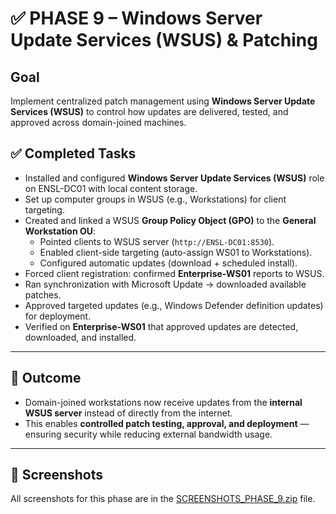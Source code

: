 # ✅ PHASE 9 – Windows Server Update Services (WSUS) & Patching  

## Goal  
Implement centralized patch management using **Windows Server Update Services (WSUS)** to control how updates are delivered, tested, and approved across domain-joined machines.  

## ✅ Completed Tasks  
- Installed and configured **Windows Server Update Services (WSUS)** role on ENSL-DC01 with local content storage.  
- Set up computer groups in WSUS (e.g., Workstations) for client targeting.  
- Created and linked a WSUS **Group Policy Object (GPO)** to the **General Workstation OU**:  
  - Pointed clients to WSUS server (`http://ENSL-DC01:8530`).  
  - Enabled client-side targeting (auto-assign WS01 to Workstations).  
  - Configured automatic updates (download + scheduled install).  
- Forced client registration: confirmed **Enterprise-WS01** reports to WSUS.  
- Ran synchronization with Microsoft Update → downloaded available patches.  
- Approved targeted updates (e.g., Windows Defender definition updates) for deployment.  
- Verified on **Enterprise-WS01** that approved updates are detected, downloaded, and installed.  

---

## 🎯 Outcome  
- Domain-joined workstations now receive updates from the **internal WSUS server** instead of directly from the internet.  
- This enables **controlled patch testing, approval, and deployment** — ensuring security while reducing external bandwidth usage.  

---

## 📂 Screenshots  
All screenshots for this phase are in the [SCREENSHOTS_PHASE_9.zip](./SCREENSHOTS_PHASE_9.zip) file.  
